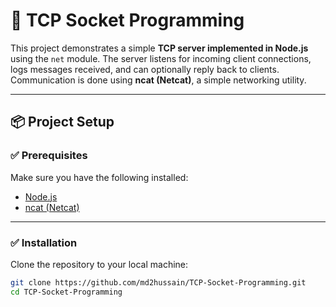 # 📡 TCP Socket Programming

This project demonstrates a simple **TCP server implemented in Node.js** using the `net` module. The server listens for incoming client connections, logs messages received, and can optionally reply back to clients.  
Communication is done using **ncat (Netcat)**, a simple networking utility.

---

## 📦 Project Setup

### ✅ Prerequisites

Make sure you have the following installed:

- [Node.js](https://nodejs.org/)
- [ncat (Netcat)](https://nmap.org/ncat/)

---

### ✅ Installation

Clone the repository to your local machine:

```bash
git clone https://github.com/md2hussain/TCP-Socket-Programming.git
cd TCP-Socket-Programming


